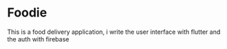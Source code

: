 # Foodie
This is a food delivery application, i write the user interface with flutter and the auth with firebase
